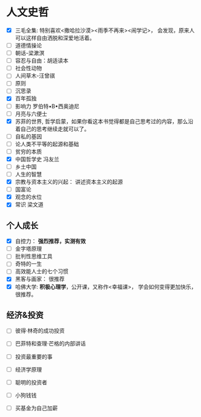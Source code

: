 # 人文史哲

- [x] 三毛全集: 特别喜欢<撒哈拉沙漠><雨季不再来><闹学记>， 会发现，原来人可以这样自由洒脱和深爱地活着。
- [ ] 道德情操论
- [ ] 朝话-梁漱溟
- [ ] 容忍与自由：胡适读本
- [ ] 社会性动物
- [ ] 人间草木-汪曾祺
- [ ] 原则
- [ ] 沉思录
- [x] 百年孤独
- [ ] 影响力 罗伯特•B•西奥迪尼
- [ ] 月亮与六便士
- [x] 苏菲的世界, 哲学启蒙，如果你看这本书觉得都是自己思考过的内容，那么沿着自己的思考继续走就可以了。
- [ ] 自私的基因
- [ ] 论人类不平等的起源和基础
- [ ] 贫穷的本质
- [x] 中国哲学史 冯友兰
- [ ] 乡土中国
- [ ] 人生的智慧
- [x] 宗教与资本主义的兴起： 讲述资本主义的起源
- [ ] 国富论
- [x] 观念的水位
- [x] 常识 梁文道

## 个人成长

- [x] 自控力： **强烈推荐，实测有效**
- [ ] 金字塔原理
- [ ] 批判性思维工具
- [ ] 奇特的一生
- [ ] 高效能人士的七个习惯
- [x] 黑客与画家： 很推荐
- [x] 哈佛大学: **积极心理学**，公开课，又称作<幸福课>， 学会如何变得更加快乐，很推荐。

## 经济&投资

- [ ] 彼得·林奇的成功投资
- [ ] 巴菲特和查理·芒格的内部讲话
- [ ] 投资最重要的事
- [ ] 经济学原理
- [ ] 聪明的投资者
- [ ] 小狗钱钱
- [ ] 买基金为自己加薪

